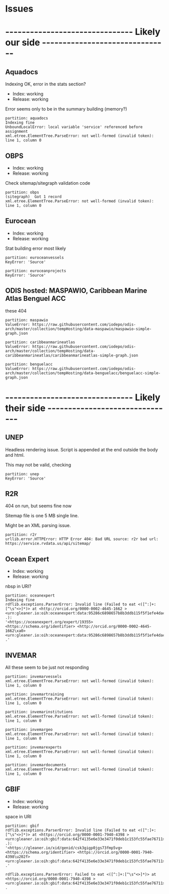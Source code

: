 # Issues

# ------------------------------- Likely our side -------------------------------

## Aquadocs

Indexing OK, error in the stats section?

* Index:  working
* Release:  working

Error seems only to be in the summary building (memory?)

```text
partition: aquadocs
Indexing fine
UnboundLocalError: local variable 'service' referenced before assignment
xml.etree.ElementTree.ParseError: not well-formed (invalid token): line 1, column 0
```

## OBPS


* Index:  working
* Release:  working

Check sitemap/sitegraph validation code

```text
partition: obps
(sitegraph)  Got 1 record
xml.etree.ElementTree.ParseError: not well-formed (invalid token): line 1, column 0
```

## Eurocean


* Index:  working
* Release:  working

Stat building error most likely

```text
partition: euroceanvessels
KeyError: 'Source'

partition: euroceanprojects
KeyError: 'Source'
```

## ODIS hosted: MASPAWIO, Caribbean Marine Atlas Benguel ACC

these 404

```test
partition: maspawio
ValueError: https://raw.githubusercontent.com/iodepo/odis-arch/master/collection/tempHosting/data-maspawio/maspawio-simple-graph.json

partition: caribbeanmarineatlas
ValueError: https://raw.githubusercontent.com/iodepo/odis-arch/master/collection/tempHosting/data-caribbeanmarineatlas/caribbeanmarineatlas-simple-graph.json

partition: benguelacc
ValueError: https://raw.githubusercontent.com/iodepo/odis-arch/master/collection/tempHosting/data-benguelacc/benguelacc-simple-graph.json
```

# ------------------------------- Likely their side -------------------------------

## UNEP

Headless rendering issue.  Script is appended at the end outside the body and html.

This may not be valid, checking

```text
partition: unep
KeyError: 'Source'
```

## R2R

404 on run, but seems fine now

Sitemap file is one 5 MB single line.

Might be an XML parsing issue.

```text
partition: r2r
urllib.error.HTTPError: HTTP Error 404: Bad URL source: r2r bad url: https://service.rvdata.us/api/sitemap/
```


## Ocean Expert


* Index:  working
* Release:  working

nbsp in URI?

```text
partition: oceanexpert
Indexing fine
rdflib.exceptions.ParserError: Invalid line (Failed to eat <([^:]+:[^\s"<>]*)> at <http://orcid.org/0000-0002-4645-1662 > <urn:gleaner.io:oih:oceanexpert:data:95286c6898657b8b3ddb115f5f1efe4dac02211f> .):
'<https://oceanexpert.org/expert/19355> <https://schema.org/identifier> <http://orcid.org/0000-0002-4645-1662\xa0> <urn:gleaner.io:oih:oceanexpert:data:95286c6898657b8b3ddb115f5f1efe4dac02211f> .'
```


## INVEMAR

All these seem to be just not responding

```text
partition: invemarvessels
xml.etree.ElementTree.ParseError: not well-formed (invalid token): line 1, column 0

partition: invemartraining
xml.etree.ElementTree.ParseError: not well-formed (invalid token): line 1, column 0

partition: invemarinstitutions
xml.etree.ElementTree.ParseError: not well-formed (invalid token): line 1, column 0

partition: invemargeo
xml.etree.ElementTree.ParseError: not well-formed (invalid token): line 1, column 0

partition: invemarexperts
xml.etree.ElementTree.ParseError: not well-formed (invalid token): line 1, column 0

partition: invemardocuments
xml.etree.ElementTree.ParseError: not well-formed (invalid token): line 1, column 0

```

## GBIF


* Index:  working
* Release:  working

space in URI

```text
partition: gbif
rdflib.exceptions.ParserError: Invalid line (Failed to eat <([^:]+:[^\s"<>]*)> at <https://orcid.org/0000-0001-7940-4398 > <urn:gleaner.io:oih:gbif:data:642f4135e6e33e3471f0deb1c153fc55fae76711> .):
'<https://gleaner.io/xid/genid/csk3gigp0jgs73fmp5vg> <https://schema.org/identifier> <https://orcid.org/0000-0001-7940-4398\u202f> <urn:gleaner.io:oih:gbif:data:642f4135e6e33e3471f0deb1c153fc55fae76711> .'

rdflib.exceptions.ParserError: Failed to eat <([^:]+:[^\s"<>]*)> at <https://orcid.org/0000-0001-7940-4398 > <urn:gleaner.io:oih:gbif:data:642f4135e6e33e3471f0deb1c153fc55fae76711> .
```

